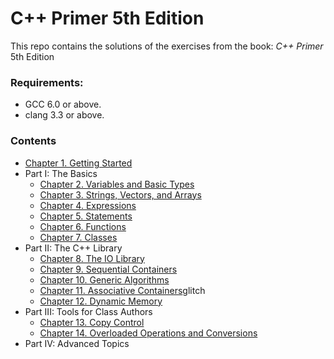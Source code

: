 # **C++ Primer** 5th Edition

This repo contains the solutions of the exercises from the book: _C++ Primer_ 5th Edition

### Requirements:

- GCC 6.0 or above.
- clang 3.3 or above.

### Contents

- [Chapter 1. Getting Started](Chapter_01/README.md)
- Part I: The Basics
  - [Chapter 2. Variables and Basic Types](Chapter_02/README.md)
  - [Chapter 3. Strings, Vectors, and Arrays](Chapter_03/README.md)
  - [Chapter 4. Expressions](Chapter_04/README.md)
  - [Chapter 5. Statements](Chapter_05/README.md)
  - [Chapter 6. Functions](Chapter_06/README.md)
  - [Chapter 7. Classes](Chapter_07/README.md)
- Part II: The C++ Library
  - [Chapter 8. The IO Library](Chapter_08/README.md)
  - [Chapter 9. Sequential Containers](Chapter_09/README.md)
  - [Chapter 10. Generic Algorithms](Chapter_10/README.md)
  - [Chapter 11. Associative Containers](Chapter_11/README.md)glitch
  - [Chapter 12. Dynamic Memory](Chapter_12/README.md)
- Part III: Tools for Class Authors
  - [Chapter 13. Copy Control](Chapter_13/README.md)
  - [Chapter 14. Overloaded Operations and Conversions](Chapter_14/README.md)
- Part IV:  Advanced Topics
